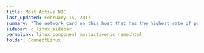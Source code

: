 ```yaml
---
title: Most Active NIC
last_updated: February 15, 2017
summary: "The network card on this host that has the highest rate of packet transfers."
sidebar: c_linux_sidebar
permalink: linux_component_mostactivenic_name.html
folder: ConnectLinux
---
```

